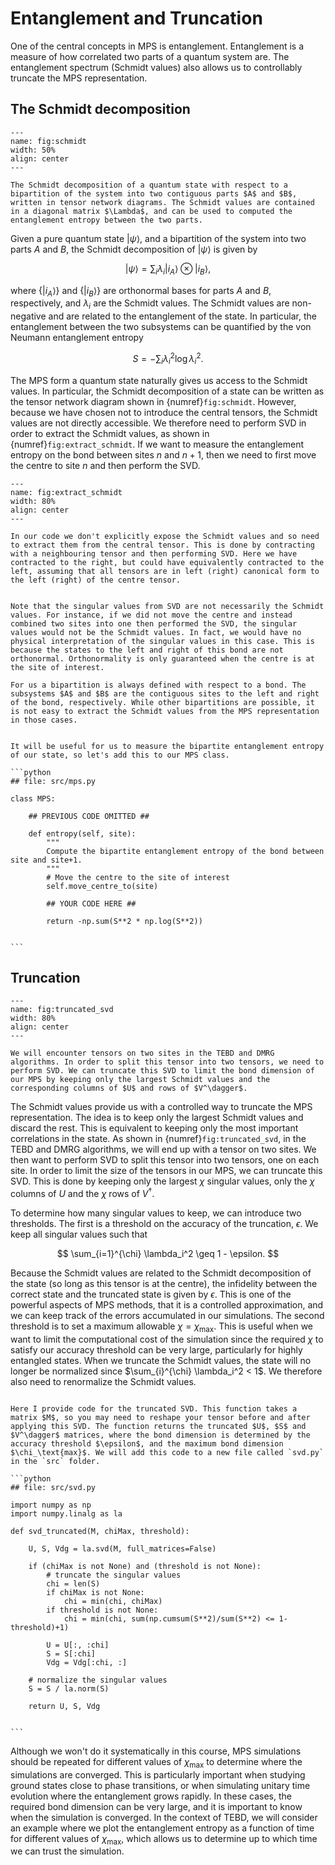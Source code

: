 # Entanglement and Truncation

One of the central concepts in MPS is entanglement. Entanglement is a measure of how correlated two parts of a quantum system are. The entanglement spectrum (Schmidt values) also allows us to controllably truncate the MPS representation.

## The Schmidt decomposition

```{figure} images/schmidt.jpeg
---
name: fig:schmidt
width: 50%
align: center
---

The Schmidt decomposition of a quantum state with respect to a bipartition of the system into two contiguous parts $A$ and $B$, written in tensor network diagrams. The Schmidt values are contained in a diagonal matrix $\Lambda$, and can be used to computed the entanglement entropy between the two parts.
```

Given a pure quantum state $|\psi\rangle$, and a bipartition of the system into two parts $A$ and $B$, the Schmidt decomposition of $|\psi\rangle$ is given by

$$
|\psi\rangle = \sum_i \lambda_i |i_A\rangle \otimes |i_B\rangle,
$$

where $\{|i_A\rangle\}$ and $\{|i_B\rangle\}$ are orthonormal bases for parts $A$ and $B$, respectively, and $\lambda_i$ are the Schmidt values. The Schmidt values are non-negative and are related to the entanglement of the state. In particular, the entanglement between the two subsystems can be quantified by the von Neumann entanglement entropy

$$
S = -\sum_i \lambda_i^2 \log \lambda_i^2.
$$

The MPS form a quantum state naturally gives us access to the Schmidt values. In particular, the Schmidt decomposition of a state can be written as the tensor network diagram shown in {numref}`fig:schmidt`. However, because we have chosen not to introduce the central tensors, the Schmidt values are not directly accessible. We therefore need to perform SVD in order to extract the Schmidt values, as shown in {numref}`fig:extract_schmidt`. If we want to measure the entanglement entropy on the bond between sites $n$ and $n+1$, then we need to first move the centre to site $n$ and then perform the SVD.

```{figure} images/extract_schmidt.jpeg
---
name: fig:extract_schmidt
width: 80%
align: center
---

In our code we don't explicitly expose the Schmidt values and so need to extract them from the central tensor. This is done by contracting with a neighbouring tensor and then performing SVD. Here we have contracted to the right, but could have equivalently contracted to the left, assuming that all tensors are in left (right) canonical form to the left (right) of the centre tensor.
```

```{note}

Note that the singular values from SVD are not necessarily the Schmidt values. For instance, if we did not move the centre and instead combined two sites into one then performed the SVD, the singular values would not be the Schmidt values. In fact, we would have no physical interpretation of the singular values in this case. This is because the states to the left and right of this bond are not orthonormal. Orthonormality is only guaranteed when the centre is at the site of interest.

For us a bipartition is always defined with respect to a bond. The subsystems $A$ and $B$ are the contiguous sites to the left and right of the bond, respectively. While other bipartitions are possible, it is not easy to extract the Schmidt values from the MPS representation in those cases.

```


````{admonition} Code: Entanglement entropy

It will be useful for us to measure the bipartite entanglement entropy of our state, so let's add this to our MPS class.

```python
## file: src/mps.py

class MPS:

    ## PREVIOUS CODE OMITTED ##

    def entropy(self, site):
        """
        Compute the bipartite entanglement entropy of the bond between site and site+1.
        """
        # Move the centre to the site of interest
        self.move_centre_to(site)

        ## YOUR CODE HERE ##

        return -np.sum(S**2 * np.log(S**2))


```

````


## Truncation

```{figure} images/truncated_svd.jpeg
---
name: fig:truncated_svd
width: 80%
align: center
---

We will encounter tensors on two sites in the TEBD and DMRG algorithms. In order to split this tensor into two tensors, we need to perform SVD. We can truncate this SVD to limit the bond dimension of our MPS by keeping only the largest Schmidt values and the corresponding columns of $U$ and rows of $V^\dagger$.
```

The Schmidt values provide us with a controlled way to truncate the MPS representation. The idea is to keep only the largest Schmidt values and discard the rest. This is equivalent to keeping only the most important correlations in the state. As shown in {numref}`fig:truncated_svd`, in the TEBD and DMRG algorithms, we will end up with a tensor on two sites. We then want to perform SVD to split this tensor into two tensors, one on each site. In order to limit the size of the tensors in our MPS, we can truncate this SVD. This is done by keeping only the largest $\chi$ singular values, only the $\chi$ columns of $U$ and the $\chi$ rows of $V^\dagger$.

To determine how many singular values to keep, we can introduce two thresholds. The first is a threshold on the accuracy of the truncation, $\epsilon$. We keep all singular values such that

$$
\sum_{i=1}^{\chi} \lambda_i^2 \geq 1 - \epsilon.
$$

Because the Schmidt values are related to the Schmidt decomposition of the state (so long as this tensor is at the centre), the infidelity between the correct state and the truncated state is given by $\epsilon$. This is one of the powerful aspects of MPS methods, that it is a controlled approximation, and we can keep track of the errors accumulated in our simulations. The second threshold is to set a maximum allowable $\chi = \chi_\text{max}$. This is useful when we want to limit the computational cost of the simulation since the required $\chi$ to satisfy our accuracy threshold can be very large, particularly for highly entangled states. When we truncate the Schmidt values, the state will no longer be normalized since $\sum_{i}^{\chi} \lambda_i^2 < 1$. We therefore also need to renormalize the Schmidt values.


````{admonition} Code: Truncated SVD

Here I provide code for the truncated SVD. This function takes a matrix $M$, so you may need to reshape your tensor before and after applying this SVD. The function returns the truncated $U$, $S$ and $V^\dagger$ matrices, where the bond dimension is determined by the accuracy threshold $\epsilon$, and the maximum bond dimension $\chi_\text{max}$. We will add this code to a new file called `svd.py` in the `src` folder.

```python
## file: src/svd.py

import numpy as np
import numpy.linalg as la

def svd_truncated(M, chiMax, threshold):

    U, S, Vdg = la.svd(M, full_matrices=False)
    
    if (chiMax is not None) and (threshold is not None):
        # truncate the singular values
        chi = len(S)
        if chiMax is not None:
            chi = min(chi, chiMax)
        if threshold is not None:
            chi = min(chi, sum(np.cumsum(S**2)/sum(S**2) <= 1-threshold)+1)

        U = U[:, :chi]
        S = S[:chi]
        Vdg = Vdg[:chi, :]
    
    # normalize the singular values
    S = S / la.norm(S)

    return U, S, Vdg


```

````

Although we won't do it systematically in this course, MPS simulations should be repeated for different values of $\chi_\text{max}$ to determine where the simulations are converged. This is particularly important when studying ground states close to phase transitions, or when simulating unitary time evolution where the entanglement grows rapidly. In these cases, the required bond dimension can be very large, and it is important to know when the simulation is converged. In the context of TEBD, we will consider an example where we plot the entanglement entropy as a function of time for different values of $\chi_\text{max}$, which allows us to determine up to which time we can trust the simulation.
